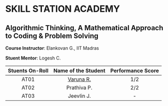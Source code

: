 # SKILL STATION ACADEMY

## Algorithmic Thinking, A Mathematical Approach to Coding & Problem Solving 

**Course Instructor**: Elankovan G., IIT Madras

**Stuent Mentor**: Logesh C. 

| **Stuents On-Roll** | **Name of the Student** | **Performance Score** |
|:-------------------:|:-----------------------:|:---------------------:|
| AT01 | [Varuna R.](https://docs.google.com/document/d/1egePuRC7RQHzS0G6Safl0aegd5JV5308oNpbvUj0OJI/edit?usp=sharing) | 1/2 |
| AT02 | Prathiva P. | 2/2 | 
| AT03 | Jeevlin J. | - |
